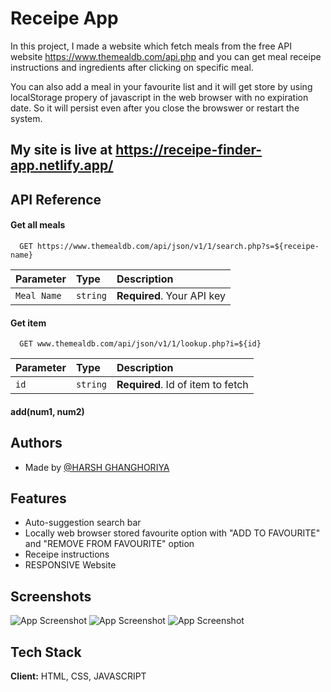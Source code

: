 # Receipe App

In this project, I made a website which fetch meals from the free API website https://www.themealdb.com/api.php and you can get meal receipe instructions and ingredients after clicking on specific meal. 

You can also add a meal in your favourite list and it will get store by using localStorage propery of javascript in the web browser with no expiration date. So it will persist even after you close the browswer or restart the system.

## My site is live at https://receipe-finder-app.netlify.app/

## API Reference

#### Get all meals

```http
  GET https://www.themealdb.com/api/json/v1/1/search.php?s=${receipe-name}
```

| Parameter | Type     | Description                |
| :-------- | :------- | :------------------------- |
| `Meal Name` | `string` | **Required**. Your API key |

#### Get item

```http
  GET www.themealdb.com/api/json/v1/1/lookup.php?i=${id}
```

| Parameter | Type     | Description                       |
| :-------- | :------- | :-------------------------------- |
| `id`      | `string` | **Required**. Id of item to fetch |

#### add(num1, num2)




## Authors

- Made by [@HARSH GHANGHORIYA](https://github.com/HarshGhanghoriya)


## Features

- Auto-suggestion search bar
- Locally web browser stored favourite option with "ADD TO FAVOURITE" and "REMOVE FROM FAVOURITE" option
- Receipe instructions 
- RESPONSIVE Website


## Screenshots

![App Screenshot](https://github.com/jiteshshivgan/Receipe-App/blob/main/Images/Screenshot_main.PNG)
![App Screenshot](https://github.com/jiteshshivgan/Receipe-App/blob/main/Images/Screenshot_meal.PNG)
![App Screenshot](https://github.com/jiteshshivgan/Receipe-App/blob/main/Images/Screenshot_details.PNG)

## Tech Stack

**Client:** HTML, CSS, JAVASCRIPT



